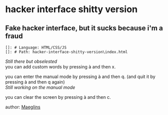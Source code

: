 # hacker interface shitty version  
## Fake hacker interface, but it sucks because i'm a fraud

    
    []: # Language: HTML/CSS/JS
    []: # Path: hacker-interface-shitty-version\index.html
    

*Still there but obselested*  
you can add custom words by pressing à and then x.

you can enter the manual mode by pressing à and then q. (and quit it by pressing à and then q again)  
*Still working on the manual mode*

you can clear the screen by pressing à and then c.

author: [MaegIins](https://github.com/MaegIins)